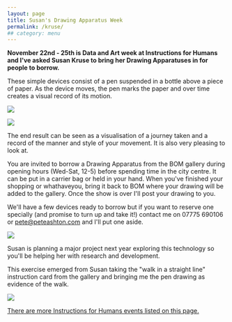 ```yaml
---
layout: page
title: Susan's Drawing Apparatus Week
permalink: /kruse/
## category: menu
---
```


**November 22nd - 25th is Data and Art week at Instructions for Humans and I've asked Susan Kruse to bring her Drawing Apparatuses in for people to borrow.**

These simple devices consist of a pen suspended in a bottle above a piece of paper. As the device moves, the pen marks the paper and over time creates a visual record of its motion. 

![](http://instructionsforhumans.com/images/kruse1.jpg)

![](http://instructionsforhumans.com/images/kruse2.jpg)


The end result can be seen as a visualisation of a journey taken and a record of the manner and style of your movement. It is also very pleasing to look at. 

You are invited to borrow a Drawing Apparatus from the BOM gallery during opening hours (Wed-Sat, 12-5) before spending time in the city centre. It can be put in a carrier bag or held in your hand. When you've finished your shopping or whathaveyou, bring it back to BOM where your drawing will be added to the gallery. Once the show is over I'll post your drawing to you. 

We'll have a few devices ready to borrow but if you want to reserve one specially (and promise to turn up and take it!) contact me on 07775 690106 or pete@peteashton.com and I'll put one aside. 

![](http://instructionsforhumans.com/images/kruse4.jpg)

Susan is planning a major project next year exploring this technology so you'll be helping her with research and development. 

This exercise emerged from Susan taking the "walk in a straight line" instruction card from the gallery and bringing me the pen drawing as evidence of the walk. 

![](http://instructionsforhumans.com/images/kruse3.jpg)

[There are more Instructions for Humans events listed on this page.](http://instructionsforhumans.com/events/)
